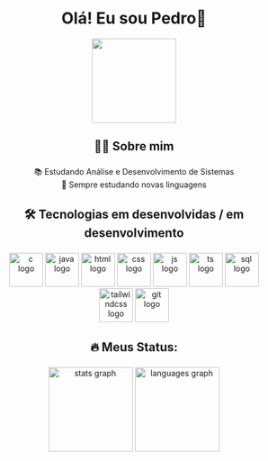 <h1 align="center">Olá! Eu sou Pedro👋</h1>

<div align="center">
  <img height="150" src="https://media.giphy.com/media/M9gbBd9nbDrOTu1Mqx/giphy.gif"  />
</div>

###

<p align="center"></p>

###

<h2 align="center">🧑‍🎓 Sobre mim</h2>

###

<p align="center">📚 Estudando Análise e Desenvolvimento de Sistemas <br> 🎯 Sempre estudando novas linguagens</p>

###

<h2 align="center">🛠️ Tecnologias em  desenvolvidas / em desenvolvimento</h2>

###

<div align="center">
    <img src="https://skillicons.dev/icons?i=c" height="60" alt="c logo"  />
  <img src="https://skillicons.dev/icons?i=java" height="60" alt="java logo"  />
      <img src="https://skillicons.dev/icons?i=html" height="60" alt="html logo"  />
        <img src="https://skillicons.dev/icons?i=css" height="60" alt="css logo"  />
          <img src="https://skillicons.dev/icons?i=javascript" height="60" alt="js logo"  />
  <img src="https://skillicons.dev/icons?i=typescript" height="60" alt="ts logo"  />
            <img src="https://skillicons.dev/icons?i=mysql" height="60" alt="sql logo"  />
              <img src="https://skillicons.dev/icons?i=tailwindcss" height="60" alt="tailwindcss logo"  />
                <img src="https://skillicons.dev/icons?i=git" height="60" alt="git logo"  />
</div>

###

<h2 align="center">🔥 Meus Status:</h2>

###

<div align="center">
  <img src="https://github-readme-stats.vercel.app/api?username=pedrobertanhi&hide_title=false&hide_rank=false&show_icons=true&include_all_commits=true&count_private=true&disable_animations=false&theme=dracula&locale=en&hide_border=false&order=1" height="150" alt="stats graph"  />
  <img src="https://github-readme-stats.vercel.app/api/top-langs?username=pedrobertanhi&locale=en&hide_title=false&layout=compact&card_width=320&langs_count=5&theme=dracula&hide_border=false&order=2" height="150" alt="languages graph"  />
</div>

###
